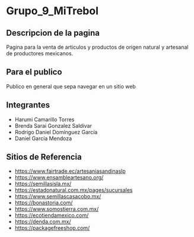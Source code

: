 # Grupo_9_MiTrebol

## Descripcion de la pagina

Pagina para la venta de articulos y productos de origen natural y artesanal de productores mexicanos.

## Para el publico

Publico en general que sepa navegar en un sitio web

## Integrantes
- Harumi Camarillo Torres
- Brenda Sarai Gonzalez Saldivar
- Rodrigo Daniel Domínguez García
- Daniel García Mendoza


## Sitios de Referencia
- https://www.fairtrade.ec/artesaniasandinaslp
- https://www.ensambleartesano.org/
- https://semillasisla.mx/
- https://estadonatural.com.mx/pages/sucursales
- https://www.semillascasacobo.mx/
- https://bonastoria.com/
- https://www.somostierra.com.mx/
- https://ecotiendamexico.com/
- https://denda.com.mx/
- https://packagefreeshop.com/
